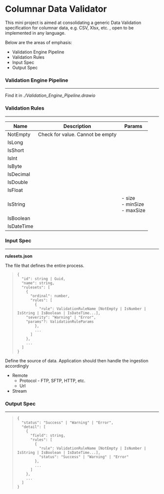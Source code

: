 # Columnar Data Validator

This mini project is aimed at consolidating a generic Data Validation specification for columnar data, e.g. CSV, Xlsx, etc. , open to be implemented in any language.

Below are the areas of emphasis:

- Validation Engine Pipeline
- Validation Rules
- Input Spec
- Output Spec

### Validation Engine Pipeline

---

Find it in *./Validation_Engine_Pipeline.drawio*


### Validation Rules

---

| Name       | Description                      | Params                               |
| ---------- | -------------------------------- | ------------------------------------ |
| NotEmpty   | Check for value. Cannot be empty |                                      |
| IsLong     |                                  |                                      |
| IsShort    |                                  |                                      |
| IsInt      |                                  |                                      |
| IsByte     |                                  |                                      |
| IsDecimal  |                                  |                                      |
| IsDouble   |                                  |                                      |
| IsFloat    |                                  |                                      |
| IsString   |                                  | - size<br />- minSize<br />- maxSize |
| IsBoolean  |                                  |                                      |
| IsDateTime |                                  |                                      |


### Input Spec

---

**rulesets.json**

The file that defines the entire process.

> ```
> {
>   "id": string | Guid,
>   "name": string,
>   "rulesets": [
>     {
>       "ordinal": number,
>       "rules": [
>         {
>           "rule": ValidationRuleName [NotEmpty | IsNumber | IsString | IsBoolean | IsDateTime...],
> 	  "severity": "Warning" | "Error",
> 	  "params"?: ValidationRuleParams
>         },
>         ...
>       ]
>     },
>     ...
>   ]
> }
> ```

Define the source of data. Application should then handle the ingestion accordingly

- Remote
  - Protocol - FTP, SFTP, HTTP, etc.
  - Url
- Stream

### Output Spec

---

> ```
> {
>   "status": "Success" | "Warning" | "Error",
>   "detail": [
>     {
>       "field": string,
>       "rules": [
>         {
>           "rule": ValidationRuleName [NotEmpty | IsNumber | IsString | IsBoolean | IsDateTime...],
>           "status": "Success" | "Warning" | "Error"
>         },
>         ...
>       ]
>     },
>     ...
>   ]
> }
> ```
